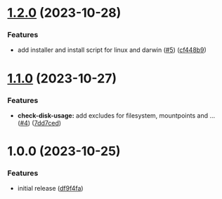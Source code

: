 # [1.2.0](https://github.com/spectate/agent/compare/v1.1.0...v1.2.0) (2023-10-28)


### Features

* add installer and install script for linux and darwin ([#5](https://github.com/spectate/agent/issues/5)) ([cf448b9](https://github.com/spectate/agent/commit/cf448b9893d4bed4820f68455224515e61519afc))

# [1.1.0](https://github.com/spectate/agent/compare/v1.0.0...v1.1.0) (2023-10-27)


### Features

* **check-disk-usage:** add excludes for filesystem, mountpoints and … ([#4](https://github.com/spectate/agent/issues/4)) ([7dd7ced](https://github.com/spectate/agent/commit/7dd7cedfafd197489ac710a2e0406966a9fa705a))

# 1.0.0 (2023-10-25)


### Features

* initial release ([df9f4fa](https://github.com/spectate/agent/commit/df9f4faa93a9397123d3065eb76ecb220d047015))
